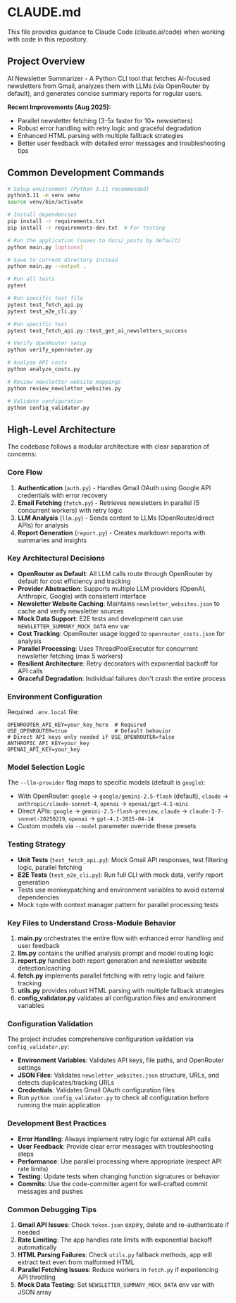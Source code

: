 # CLAUDE.md

This file provides guidance to Claude Code (claude.ai/code) when working with code in this repository.

## Project Overview

AI Newsletter Summarizer - A Python CLI tool that fetches AI-focused newsletters from Gmail, analyzes them with LLMs (via OpenRouter by default), and generates concise summary reports for regular users.

**Recent Improvements (Aug 2025):**
- Parallel newsletter fetching (3-5x faster for 10+ newsletters)
- Robust error handling with retry logic and graceful degradation
- Enhanced HTML parsing with multiple fallback strategies
- Better user feedback with detailed error messages and troubleshooting tips

## Common Development Commands

```bash
# Setup environment (Python 3.11 recommended)
python3.11 -m venv venv
source venv/bin/activate

# Install dependencies
pip install -r requirements.txt
pip install -r requirements-dev.txt  # For testing

# Run the application (saves to docs/_posts by default)
python main.py [options]

# Save to current directory instead
python main.py --output .

# Run all tests
pytest

# Run specific test file
pytest test_fetch_api.py
pytest test_e2e_cli.py

# Run specific test
pytest test_fetch_api.py::test_get_ai_newsletters_success

# Verify OpenRouter setup
python verify_openrouter.py

# Analyze API costs
python analyze_costs.py

# Review newsletter website mappings
python review_newsletter_websites.py

# Validate configuration
python config_validator.py
```

## High-Level Architecture

The codebase follows a modular architecture with clear separation of concerns:

### Core Flow
1. **Authentication** (`auth.py`) - Handles Gmail OAuth using Google API credentials with error recovery
2. **Email Fetching** (`fetch.py`) - Retrieves newsletters in parallel (5 concurrent workers) with retry logic
3. **LLM Analysis** (`llm.py`) - Sends content to LLMs (OpenRouter/direct APIs) for analysis
4. **Report Generation** (`report.py`) - Creates markdown reports with summaries and insights

### Key Architectural Decisions

- **OpenRouter as Default**: All LLM calls route through OpenRouter by default for cost efficiency and tracking
- **Provider Abstraction**: Supports multiple LLM providers (OpenAI, Anthropic, Google) with consistent interface
- **Newsletter Website Caching**: Maintains `newsletter_websites.json` to cache and verify newsletter sources
- **Mock Data Support**: E2E tests and development can use `NEWSLETTER_SUMMARY_MOCK_DATA` env var
- **Cost Tracking**: OpenRouter usage logged to `openrouter_costs.json` for analysis
- **Parallel Processing**: Uses ThreadPoolExecutor for concurrent newsletter fetching (max 5 workers)
- **Resilient Architecture**: Retry decorators with exponential backoff for API calls
- **Graceful Degradation**: Individual failures don't crash the entire process

### Environment Configuration

Required `.env.local` file:
```
OPENROUTER_API_KEY=your_key_here  # Required
USE_OPENROUTER=true               # Default behavior
# Direct API keys only needed if USE_OPENROUTER=false
ANTHROPIC_API_KEY=your_key
OPENAI_API_KEY=your_key
```

### Model Selection Logic

The `--llm-provider` flag maps to specific models (default is `google`):
- With OpenRouter: `google` → `google/gemini-2.5-flash` (default), `claude` → `anthropic/claude-sonnet-4`, `openai` → `openai/gpt-4.1-mini`
- Direct APIs: `google` → `gemini-2.5-flash-preview`, `claude` → `claude-3-7-sonnet-20250219`, `openai` → `gpt-4.1-2025-04-14`
- Custom models via `--model` parameter override these presets

### Testing Strategy

- **Unit Tests** (`test_fetch_api.py`): Mock Gmail API responses, test filtering logic, parallel fetching
- **E2E Tests** (`test_e2e_cli.py`): Run full CLI with mock data, verify report generation
- Tests use monkeypatching and environment variables to avoid external dependencies
- Mock `tqdm` with context manager pattern for parallel processing tests

### Key Files to Understand Cross-Module Behavior

1. **main.py** orchestrates the entire flow with enhanced error handling and user feedback
2. **llm.py** contains the unified analysis prompt and model routing logic
3. **report.py** handles both report generation and newsletter website detection/caching
4. **fetch.py** implements parallel fetching with retry logic and failure tracking
5. **utils.py** provides robust HTML parsing with multiple fallback strategies
6. **config_validator.py** validates all configuration files and environment variables

### Configuration Validation

The project includes comprehensive configuration validation via `config_validator.py`:
- **Environment Variables**: Validates API keys, file paths, and OpenRouter settings
- **JSON Files**: Validates `newsletter_websites.json` structure, URLs, and detects duplicates/tracking URLs
- **Credentials**: Validates Gmail OAuth configuration files
- Run `python config_validator.py` to check all configuration before running the main application
### Development Best Practices

- **Error Handling**: Always implement retry logic for external API calls
- **User Feedback**: Provide clear error messages with troubleshooting steps
- **Performance**: Use parallel processing where appropriate (respect API rate limits)
- **Testing**: Update tests when changing function signatures or behavior
- **Commits**: Use the code-committer agent for well-crafted commit messages and pushes

### Common Debugging Tips

1. **Gmail API Issues**: Check `token.json` expiry, delete and re-authenticate if needed
2. **Rate Limiting**: The app handles rate limits with exponential backoff automatically
3. **HTML Parsing Failures**: Check `utils.py` fallback methods, app will extract text even from malformed HTML
4. **Parallel Fetching Issues**: Reduce workers in `fetch.py` if experiencing API throttling
5. **Mock Data Testing**: Set `NEWSLETTER_SUMMARY_MOCK_DATA` env var with JSON array